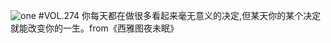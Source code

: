 ![one](http://image.wufazhuce.com/Fu-83JK-32jAZBMOaP60DHPpd_LD)
#VOL.274
你每天都在做很多看起来毫无意义的决定,但某天你的某个决定就能改变你的一生。from《西雅图夜未眠》